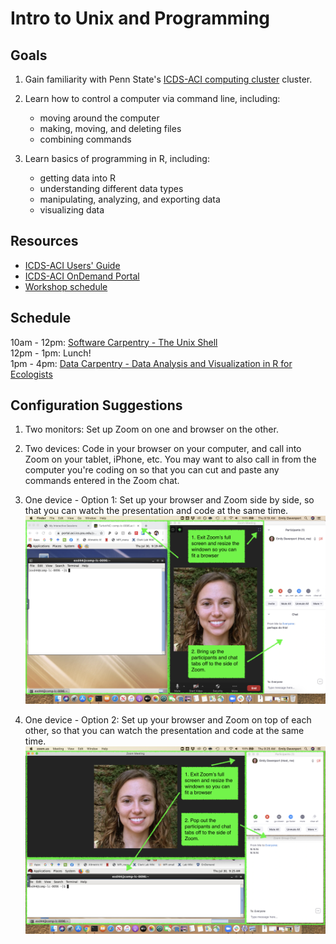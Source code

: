 # Intro to Unix and Programming

## Goals
1. Gain familiarity with Penn State's [ICDS-ACI computing cluster](https://www.icds.psu.edu/computing-services/icds-aci-user-guide/) cluster.  

2. Learn how to control a computer via command line, including:
	- moving around the computer 
	- making, moving, and deleting files
	- combining commands 
3. Learn basics of programming in R, including:
	- getting data into R
	- understanding different data types
	- manipulating, analyzing, and exporting data
	- visualizing data


## Resources
- [ICDS-ACI Users' Guide](https://www.icds.psu.edu/computing-services/icds-aci-user-guide/)
- [ICDS-ACI OnDemand Portal](portal.aci.ics.psu.edu)
- [Workshop schedule](https://docs.google.com/document/d/1fqNPD71YPvxirEdxWATuMLxlCjNNrXrDJ5wJeqj7hkw/edit)

## Schedule
 10am - 12pm: [Software Carpentry - The Unix Shell](https://swcarpentry.github.io/shell-novice/)  
 12pm - 1pm: Lunch!  
 1pm - 4pm: [Data Carpentry - Data Analysis and Visualization in R for Ecologists](https://datacarpentry.org/R-ecology-lesson/index.html) 
 
## Configuration Suggestions
1. Two monitors: Set up Zoom on one and browser on the other.

2. Two devices: Code in your browser on your computer, and call into Zoom on your tablet, iPhone, etc. You may want to also call in from the computer you're coding on so that you can cut and paste any commands entered in the Zoom chat. 
3. One device - Option 1: Set up your browser and Zoom side by side, so that you can watch the presentation and code at the same time.
![option1](../images/config_option_1.png)
4. One device - Option 2: Set up your browser and Zoom on top of each other, so that you can watch the presentation and code at the same time. 
![option2](../images/config_option_2.png)
 